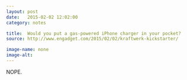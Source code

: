 ```yaml
---
layout: post
date:   2015-02-02 12:02:00
category: notes

title:  Would you put a gas-powered iPhone charger in your pocket?
source: http://www.engadget.com/2015/02/02/kraftwerk-kickstarter/

image-name: none 
image-alt:
---
```


NOPE.